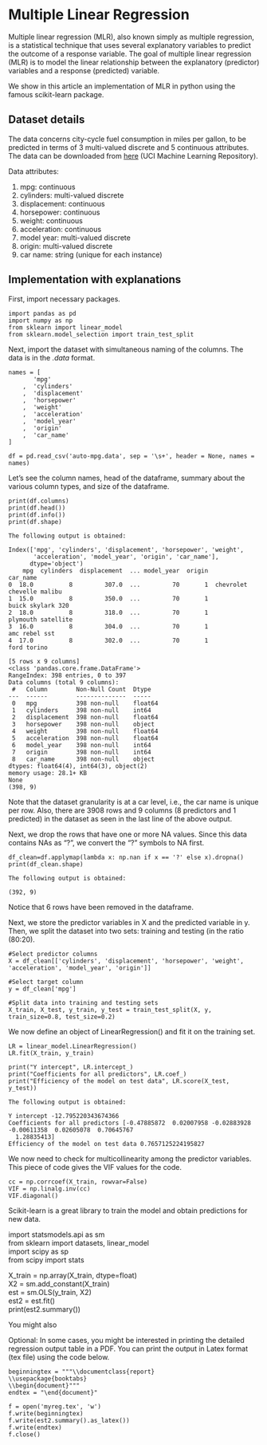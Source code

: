 # Multiple Linear Regression

Multiple linear regression (MLR), also known simply as multiple regression, is a statistical technique that uses several explanatory variables to predict the outcome of a response variable. The goal of multiple linear regression (MLR) is to model the linear relationship between the explanatory (predictor) variables and a response (predicted) variable.

We show in this article an implementation of MLR in python using the famous scikit-learn package.

## Dataset details

The data concerns city-cycle fuel consumption in miles per gallon, to be predicted in terms of 3 multi-valued discrete and 5 continuous attributes. The data can be downloaded from [here](https://archive.ics.uci.edu/ml/datasets/auto+mpg) (UCI Machine Learning Repository).

Data attributes:

1. mpg: continuous
2. cylinders: multi-valued discrete
3. displacement: continuous
4. horsepower: continuous
5. weight: continuous
6. acceleration: continuous
7. model year: multi-valued discrete
8. origin: multi-valued discrete
9. car name: string (unique for each instance)

## Implementation with explanations

First, import necessary packages.

```
import pandas as pd
import numpy as np
from sklearn import linear_model
from sklearn.model_selection import train_test_split
```

Next, import the dataset with simultaneous naming of the columns. The data is in the *.data* format.

```
names = [
       'mpg'
    ,  'cylinders'
    ,  'displacement'
    ,  'horsepower'
    ,  'weight'
    ,  'acceleration'
    ,  'model_year'
    ,  'origin'
    ,  'car_name'
]

df = pd.read_csv('auto-mpg.data', sep = '\s+', header = None, names = names)
```

Let’s see the column names, head of the dataframe, summary about the various column types, and size of the dataframe.

```
print(df.columns)
print(df.head())
print(df.info())
print(df.shape)

The following output is obtained:

Index(['mpg', 'cylinders', 'displacement', 'horsepower', 'weight',
       'acceleration', 'model_year', 'origin', 'car_name'],
      dtype='object')
    mpg  cylinders  displacement  ... model_year  origin                   car_name
0  18.0          8         307.0  ...         70       1  chevrolet chevelle malibu
1  15.0          8         350.0  ...         70       1          buick skylark 320
2  18.0          8         318.0  ...         70       1         plymouth satellite
3  16.0          8         304.0  ...         70       1              amc rebel sst
4  17.0          8         302.0  ...         70       1                ford torino

[5 rows x 9 columns]
<class 'pandas.core.frame.DataFrame'>
RangeIndex: 398 entries, 0 to 397
Data columns (total 9 columns):
 #   Column        Non-Null Count  Dtype  
---  ------        --------------  -----  
 0   mpg           398 non-null    float64
 1   cylinders     398 non-null    int64  
 2   displacement  398 non-null    float64
 3   horsepower    398 non-null    object 
 4   weight        398 non-null    float64
 5   acceleration  398 non-null    float64
 6   model_year    398 non-null    int64  
 7   origin        398 non-null    int64  
 8   car_name      398 non-null    object 
dtypes: float64(4), int64(3), object(2)
memory usage: 28.1+ KB
None
(398, 9)
```

Note that the dataset granularity is at a car level, i.e., the car name is unique per row. Also, there are 3908 rows and 9 columns (8 predictors and 1 predicted) in the dataset as seen in the last line of the above output.

Next, we drop the rows that have one or more NA values. Since this data contains NAs as “?”, we convert the “?” symbols to NA first.

```
df_clean=df.applymap(lambda x: np.nan if x == '?' else x).dropna()
print(df_clean.shape)

The following output is obtained:

(392, 9)
```

Notice that 6 rows have been removed in the dataframe.

Next, we store the predictor variables in X and the predicted variable in y. Then, we split the dataset into two sets: training and testing (in the ratio (80:20).

```
#Select predictor columns
X = df_clean[['cylinders', 'displacement', 'horsepower', 'weight', 'acceleration', 'model_year', 'origin']]

#Select target column
y = df_clean['mpg']

#Split data into training and testing sets
X_train, X_test, y_train, y_test = train_test_split(X, y, train_size=0.8, test_size=0.2)
```

We now define an object of LinearRegression() and fit it on the training set.

```
LR = linear_model.LinearRegression()
LR.fit(X_train, y_train)

print("Y intercept", LR.intercept_)
print("Coefficients for all predictors", LR.coef_)
print("Efficiency of the model on test data", LR.score(X_test, y_test))

The following output is obtained:

Y intercept -12.795220343674366
Coefficients for all predictors [-0.47885872  0.02007958 -0.02883928 -0.00611358  0.02605078  0.70645767
  1.28835413]
Efficiency of the model on test data 0.7657125224195827
```

We now need to check for multicollinearity among the predictor variables. This piece of code gives the VIF values for the code.

```
cc = np.corrcoef(X_train, rowvar=False)
VIF = np.linalg.inv(cc)
VIF.diagonal()
```

Scikit-learn is a great library to train the model and obtain predictions for new data.

import statsmodels.api as sm  
from sklearn import datasets, linear_model  
import scipy as sp  
from scipy import stats  

X_train = np.array(X_train, dtype=float)  
X2 = sm.add_constant(X_train)  
est = sm.OLS(y_train, X2)  
est2 = est.fit()  
print(est2.summary())

You might also

Optional: In some cases, you might be interested in printing the detailed regression output table in a PDF. You can print the output in Latex format (tex file) using the code below.

```
beginningtex = """\\documentclass{report}
\\usepackage{booktabs}
\\begin{document}"""
endtex = "\end{document}"

f = open('myreg.tex', 'w')
f.write(beginningtex)
f.write(est2.summary().as_latex())
f.write(endtex)
f.close()
```
